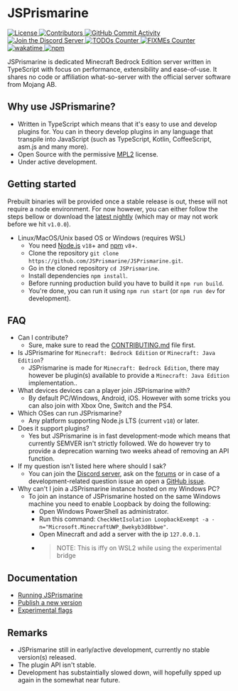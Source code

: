 # JSPrismarine

<a href="https://github.com/JSPrismarine/JSPrismarine/blob/master/LICENSE">
  <img alt="License" src="https://img.shields.io/github/license/JSPrismarine/JSPrismarine">
</a>
<a href="https://github.com/JSPrismarine/JSPrismarine/graphs/contributors">
  <img alt="Contributors" src="https://img.shields.io/github/contributors/JSPrismarine/JSPrismarine?color=%23E30B5D">
</a>
<a href="https://github.com/JSPrismarine/JSPrismarine/commits/master">
  <img alt="GitHub Commit Activity" src="https://img.shields.io/github/commit-activity/m/JSPrismarine/JSPrismarine?color=%2387F4BC">
</a>
<a href="https://discord.gg/6w8JWhy">
  <img alt="Join the Discord Server" src="https://img.shields.io/discord/704967868885762108?color=%237289DA&label=Discord">
</a>
<a href="https://github.com/JSPrismarine/JSPrismarine/search?q=todo">
  <img alt="TODOs Counter" src="https://img.shields.io/github/search/JSPrismarine/JSPrismarine/todo">
</a>
<a href="https://github.com/JSPrismarine/JSPrismarine/search?q=fixme">
  <img alt="FIXMEs Counter" src="https://img.shields.io/github/search/JSPrismarine/JSPrismarine/fixme">
</a>
<a href="https://wakatime.com/badge/github/JSPrismarine/JSPrismarine">
  <img src="https://wakatime.com/badge/github/JSPrismarine/JSPrismarine.svg" alt="wakatime">
</a>
<a href="https://www.npmjs.com/package/@jsprismarine/prismarine">
  <img alt="npm" src="https://img.shields.io/npm/dt/@jsprismarine/prismarine">
</a>

JSPrismarine is dedicated Minecraft Bedrock Edition server written in TypeScript with focus on performance, extensibility and ease-of-use. It shares no code or affiliation what-so-server with the official server software from Mojang AB.

## Why use JSPrismarine?

-   Written in TypeScript which means that it's easy to use and develop plugins for. You can in theory develop plugins in any language that transpile into JavaScript (such as TypeScript, Kotlin, CoffeeScript, asm.js and many more).
-   Open Source with the permissive [MPL2](https://github.com/JSPrismarine/JSPrismarine/blob/master/LICENSE) license.
-   Under active development.

## Getting started

Prebuilt binaries will be provided once a stable release is out, these will not require a node environment. For now however, you can either follow the steps bellow or download the [latest nightly](https://github.com/JSPrismarine/JSPrismarine/actions?query=branch%3Amaster+workflow%3A%22Build+artifacts%22) (which may or may not work before we hit `v1.0.0`).

-   Linux/MacOS/Unix based OS or Windows (requires WSL)
    -   You need [Node.js](https://nodejs.org) `v18`+ and [npm](https://www.npmjs.com) `v8`+.
    -   Clone the repository `git clone https://github.com/JSPrismarine/JSPrismarine.git`.
    -   Go in the cloned repository `cd JSPrismarine`.
    -   Install dependencies `npm install`.
    -   Before running production build you have to build it `npm run build`.
    -   You're done, you can run it using `npm run start` (or `npm run dev` for development).

## FAQ

-   Can I contribute?
    -   Sure, make sure to read the [CONTRIBUTING.md](https://github.com/JSPrismarine/JSPrismarine/blob/master/CONTRIBUTING.md) file first.
-   Is JSPrismarine for `Minecraft: Bedrock Edition` or `Minecraft: Java Edition`?
    -   JSPrismarine is made for `Minecraft: Bedrock Edition`, there may however be plugin(s) available to provide a `Minecraft: Java Edition` implementation..
-   What devices devices can a player join JSPrismarine with?
    -   By default PC/Windows, Android, iOS. However with some tricks you can also join with Xbox One, Switch and the PS4.
-   Which OSes can run JSPrismarine?
    -   Any platform supporting Node.js LTS (current `v18`) or later.
-   Does it support plugins?
    -   Yes but JSPrismarine is in fast development-mode which means that currently SEMVER isn't strictly followed. We do however try to provide a deprecation warning two weeks ahead of removing an API function.
-   If my question isn't listed here where should I sak?
    -   You can join the [Discord server](https://discord.gg/fGkHZhu), ask on the [forums](https://prismarine.dev) or in case of a development-related question issue an open a [GitHub issue](https://github.com/HerryYT/JSPrismarine/issues/new).
-   Why can't I join a JSPrismarine instance hosted on my Windows PC?
    -   To join an instance of JSPrismarine hosted on the same Windows machine you need to enable Loopback by doing the following:
        -   Open Windows PowerShell as administrator.
        -   Run this command: `CheckNetIsolation LoopbackExempt -a -n="Microsoft.MinecraftUWP_8wekyb3d8bbwe"`.
        -   Open Minecraft and add a server with the ip `127.0.0.1`.
        -   > NOTE: This is iffy on WSL2 while using the experimental bridge

## Documentation

-   [Running JSPrismarine](documentation/running.md)
-   [Publish a new version](documentation/publish-package.md)
-   [Experimental flags](documentation/experimental-flags.md)

## Remarks

-   JSPrismarine still in early/active development, currently no stable version(s) released.
-   The plugin API isn't stable.
-   Development has substaintially slowed down, will hopefully spped up again in the somewhat near future.
